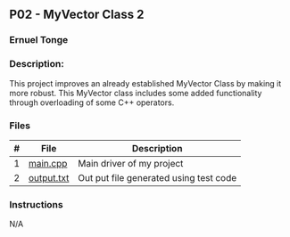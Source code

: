 ## P02 - MyVector Class 2
### Ernuel Tonge
### Description:

This project improves an already established MyVector Class by making it more robust. This 
MyVector class includes some added functionality through overloading of some C++ operators.




### Files

|   #   | File            | Description                                        |
| :---: | --------------- | -------------------------------------------------- |
|   1   | [main.cpp](https://github.com/ErnuelTonge/2143-OOP-Tonge/blob/main/Assignments/P02/main.cpp)        | Main driver of my project                          |
|   2   | [output.txt](https://github.com/ErnuelTonge/2143-OOP-Tonge/blob/main/Assignments/P02/output.txt)      | Out put file generated using test code             |

### Instructions

N/A

